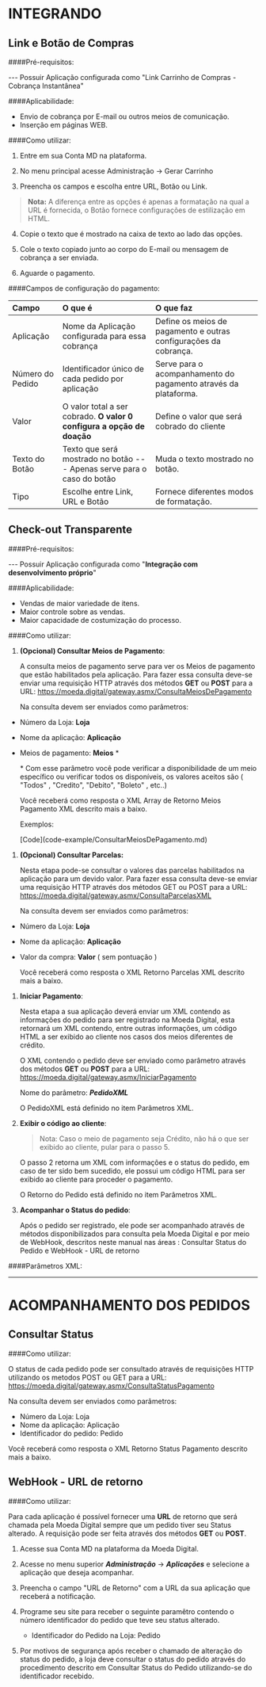 INTEGRANDO
===========

Link e Botão de Compras
-----------------------

####Pré-requisitos:

--- Possuir Aplicação configurada como "Link Carrinho de Compras - Cobrança Instantânea" 

####Aplicabilidade:

 - Envio de cobrança por E-mail ou outros meios de comunicação.
 - Inserção em páginas WEB.

####Como utilizar:

1. Entre em sua Conta MD na plataforma.

2. No menu principal acesse Administração → Gerar Carrinho

3. Preencha os campos e escolha entre URL, Botão ou Link.
>**Nota:** A diferença entre as opções é apenas a formatação na qual a URL é fornecida, o Botão fornece configurações de estilização em HTML.

4. Copie o texto que é mostrado na caixa de texto ao lado das opções.

5. Cole o texto copiado junto ao corpo do E-mail ou mensagem de cobrança a ser enviada.

6. Aguarde o pagamento.

####Campos de configuração do pagamento:

| Campo    | O que é | O que faz|
| :-----------------| :---- | :--- |
|Aplicação|	Nome da Aplicação configurada para essa cobrança|Define os meios de pagamento e outras configurações da cobrança.|
|Número do Pedido|	Identificador único de cada pedido por aplicação|Serve para o acompanhamento do pagamento através da plataforma.|
|Valor|O valor total a ser cobrado. **O valor 0 configura a opção de doação**| Define o valor que será cobrado do cliente |
|Texto do Botão| Texto que será mostrado no botão --- Apenas serve para o caso do botão | Muda o texto mostrado no botão.|
|Tipo |Escolhe entre Link, URL e Botão| Fornece diferentes modos de formatação.|


Check-out Transparente
---------------------------------

####Pré-requisitos:

--- Possuir Aplicação configurada como "**Integração com desenvolvimento próprio**" 

####Aplicabilidade:

 - Vendas de maior variedade de itens.
 - Maior controle sobre as vendas.
 - Maior capacidade de costumização do processo.

####Como utilizar:

1. **(Opcional) Consultar Meios de Pagamento**:

	A consulta meios de pagamento serve para ver os Meios de pagamento que estão habilitados pela aplicação. Para fazer essa consulta deve-se enviar uma requisição HTTP através dos métodos **GET** ou **POST** para a URL: https://moeda.digital/gateway.asmx/ConsultaMeiosDePagamento

	Na consulta devem ser enviados como parâmetros:

 - Número da Loja: **Loja**
 - Nome da aplicação: **Aplicação**
 - Meios de pagamento: **Meios** \*

	\* Com esse parâmetro você pode verificar a disponibilidade de um meio específico ou verificar todos os disponíveis, os valores aceitos são ( "Todos" , "Credito", "Debito", "Boleto" , etc..) 

	Você receberá como resposta o XML Array de Retorno Meios Pagamento XML descrito mais a baixo.

	Exemplos:
	<div class="code-sample-options">[Code](code-example/ConsultarMeiosDePagamento.md)<div>

1. **(Opcional) Consultar Parcelas:**

	Nesta etapa pode-se consultar o valores das parcelas  habilitados na aplicação para um devido valor.  Para fazer essa consulta deve-se enviar uma requisição HTTP através dos métodos GET ou POST para a URL: https://moeda.digital/gateway.asmx/ConsultaParcelasXML

	Na consulta devem ser enviados como parâmetros:

 - Número da Loja: **Loja**
 - Nome da aplicação: **Aplicação**
 - Valor da compra: **Valor** ( sem pontuação )

	Você receberá como resposta o XML Retorno Parcelas XML descrito mais a baixo.

1. **Iniciar Pagamento**:

	Nesta etapa a sua aplicação deverá enviar  um XML contendo as informações do pedido para ser registrado na Moeda Digital, esta retornará um XML contendo, entre outras informações, um código  HTML a ser exibido ao cliente nos casos dos meios diferentes de crédito.

	O XML contendo o pedido deve ser enviado como parâmetro através dos métodos **GET** ou **POST** para a URL: https://moeda.digital/gateway.asmx/IniciarPagamento

	Nome do parâmetro: ***PedidoXML***

	O PedidoXML está definido no item Parâmetros XML.

1. **Exibir o código ao cliente**:
	
	>Nota: Caso o meio de pagamento seja Crédito, não há o que ser exibido ao cliente, pular para o passo 5.

	O passo 2 retorna um XML com informações e o status do pedido, em caso de ter sido bem sucedido, ele possui um código HTML para ser exibido ao cliente para proceder o pagamento.

	O Retorno do Pedido está definido no item Parâmetros XML.

1. **Acompanhar o Status do pedido**:

	Após o pedido ser registrado, ele pode ser acompanhado através de métodos disponibilizados para consulta pela Moeda Digital e por meio de WebHook, descritos neste manual nas áreas : Consultar Status do Pedido e WebHook - URL de retorno

####Parâmetros XML:

-----------
ACOMPANHAMENTO DOS PEDIDOS
==========================

Consultar Status
---------------

####Como utilizar:

 O status de cada pedido pode ser consultado através de requisições HTTP utilizando os metodos POST ou GET para a URL: https://moeda.digital/gateway.asmx/ConsultaStatusPagamento 
 
 Na consulta devem ser enviados como parâmetros:

 - Número da Loja: Loja
 - Nome da aplicação: Aplicação
 - Identificador do pedido: Pedido 

Você receberá como resposta o XML Retorno Status Pagamento descrito mais a baixo.


WebHook - URL de retorno
-------------------------------------

####Como utilizar:

Para cada aplicação é possível fornecer uma **URL** de retorno que será chamada pela Moeda Digital sempre que um pedido tiver seu Status alterado. A requisição pode ser feita através dos métodos **GET** ou **POST**.

1. Acesse sua Conta MD na plataforma da Moeda Digital.
 
2. Acesse no menu superior ***Administração*** → ***Aplicações*** e selecione a aplicação que deseja acompanhar.

3. Preencha o campo "URL de Retorno" com a URL da sua aplicação que receberá a notificação.

4. Programe seu site para receber o seguinte paramêtro contendo o número identificador do pedido que teve seu status alterado.

	- Identificador do Pedido na Loja: Pedido
 
5. Por motivos de segurança após receber o chamado de alteração do status do pedido, a loja deve consultar o status do pedido através do procedimento descrito em Consultar Status do Pedido utilizando-se do identificador recebido.

